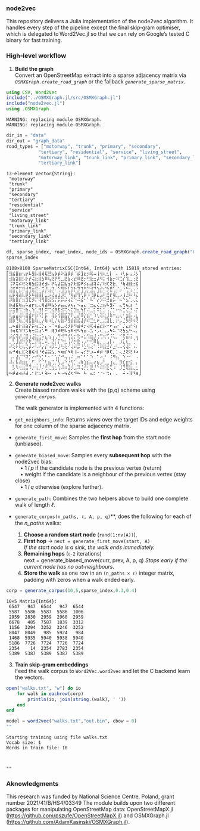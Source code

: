 ### node2vec
This repository delivers a Julia implementation of the node2vec algorithm. It handles every step of the pipeline except the final skip‑gram optimiser, 
which is delegated to Word2Vec.jl so that we can rely on Google’s tested C binary for fast training.

### High‑level workflow  

1. **Build the graph**  
   Convert an OpenStreetMap extract into a sparse adjacency matrix via  *`OSMXGraph.create_road_graph`* or the fallback  *`generate_sparse_matrix`*.  


```julia
using CSV, Word2Vec
include("../OSMXGraph.jl/src/OSMXGraph.jl")
include("node2vec.jl")
using .OSMXGraph
```

    WARNING: replacing module OSMXGraph.
    WARNING: replacing module OSMXGraph.



```julia
dir_in = "data"
dir_out = "graph_data"
road_types = ["motorway", "trunk", "primary", "secondary", 
            "tertiary", "residential", "service", "living_street", 
            "motorway_link", "trunk_link", "primary_link", "secondary_link", 
            "tertiary_link"]
```


    13-element Vector{String}:
     "motorway"
     "trunk"
     "primary"
     "secondary"
     "tertiary"
     "residential"
     "service"
     "living_street"
     "motorway_link"
     "trunk_link"
     "primary_link"
     "secondary_link"
     "tertiary_link"



```julia
df, sparse_index, road_index, node_ids = OSMXGraph.create_road_graph("Ochota.osm", road_types,"Ochota_graph.csv","Ochota_nodes.json",dir_in=dir_in,dir_out=dir_out)
sparse_index
```


    8108×8108 SparseMatrixCSC{Int64, Int64} with 15819 stored entries:
    ⎡⣻⣮⣿⣶⢢⡖⠧⣻⡧⣿⢾⢯⣛⣦⡷⡾⠕⣵⡿⡾⠈⡮⣹⣖⡲⢯⠤⢸⢺⢆⣂⡇⠀⠄⠰⢃⡦⢠⡨⡣⎤
    ⎢⣺⣷⣽⣿⡣⡗⡞⢬⣗⣿⣳⠿⢧⣟⡟⢛⣀⣟⣷⢔⣞⠿⣟⡒⢛⣗⣒⡼⠻⡅⢺⣷⡒⠽⣉⡎⢹⣀⢐⣟⎥
    ⎢⢨⠝⢭⠮⢟⢕⢿⣳⣯⣽⢞⣺⠄⡟⢥⣼⣭⣧⣲⡝⢗⣯⠟⡪⣦⣼⢽⠬⡌⢗⢏⢝⣗⡀⠘⢷⢼⣿⣒⣯⎥
    ⎢⣬⣯⡛⣍⠿⣺⢻⣶⡫⠆⣩⡸⣠⡽⠄⢑⢻⢗⣇⣽⡗⡹⢹⢛⡙⣺⡙⢱⣞⠎⡳⣟⢁⠌⡤⠐⢓⢢⠠⠐⎥
    ⎢⣍⡯⢽⣵⣇⡿⡫⠮⣿⣿⡇⣁⡨⣝⣤⣰⡹⡋⠙⢷⣼⢳⢋⡿⠹⢙⡷⣍⣩⠇⣚⡖⢾⣁⡠⢰⣘⠧⠹⣍⎥
    ⎢⡽⣷⣿⡎⣲⣹⣏⡺⡍⢽⢻⣿⣪⣫⡍⡭⡭⡬⢴⣍⠑⠬⣮⠂⠁⠧⠁⡔⡱⠭⣚⣶⡥⠈⠦⠑⣢⢁⢄⣅⎥
    ⎢⡷⣼⣯⢷⣤⠥⣴⡖⣆⣄⢿⣼⠿⣧⡣⡴⣤⣄⡴⢦⡄⠢⣤⣄⠈⣒⣄⢌⣐⣦⠧⣻⠌⠀⣄⢛⢦⣰⠀⠃⎥
    ⎢⡭⣭⣿⢩⣑⣷⢄⢱⣁⣻⡇⠭⢉⣮⡿⣯⣪⢍⠢⣍⣹⣆⢳⡏⢬⣀⡅⠭⣅⡁⢠⡈⡁⠖⠦⣉⢌⣘⠠⡍⎥
    ⎢⢇⣥⣤⢼⠧⣿⣾⠖⡷⠫⡃⡯⠀⢿⡮⢺⣿⣯⡝⠟⣀⡜⠿⡕⣾⠂⠱⢂⢽⢕⡸⠷⠒⣄⢄⠂⣲⡧⠠⣆⎥
    ⎢⣿⡷⢙⢷⣌⢾⣯⣷⢷⣄⡔⢷⠰⣇⡌⢦⣷⠝⣻⣾⣾⣮⣼⡞⠾⣉⣂⠖⣀⣌⣽⣇⡀⡖⡤⣈⡳⡻⠲⢝⎥
    ⎢⣀⠦⣾⡗⣽⣵⡝⡭⢶⣉⡑⡄⠠⠉⠶⣾⣀⢜⡺⡿⠻⣾⠾⡒⢼⢏⢼⣬⣞⡧⠒⠖⢠⡔⠁⡈⣄⡞⠪⡆⎥
    ⎢⢸⢶⢯⠹⠹⡡⢷⢒⣭⣴⠡⠛⠀⢿⡹⠾⢟⠧⣲⠿⢺⠣⢳⣶⠠⣡⠐⡠⢆⢠⡠⠳⠥⠈⢝⣳⣢⠓⠤⡄⎥
    ⎢⡬⣎⢽⡼⣈⣿⢰⣨⣗⣒⠥⣄⢢⢠⢀⠻⠺⠛⢞⣣⡒⢗⠤⣂⢻⣶⡸⢐⢛⢖⢋⠨⢅⡀⠊⢟⣬⢬⠀⢤⎥
    ⎢⡀⢃⣸⣼⡓⡕⢗⣈⡝⣯⣁⠬⡀⣝⡅⡍⠑⣂⢨⠜⡒⣗⠠⡠⠒⢊⠿⣧⡀⡀⣠⡇⠄⠀⡰⣅⢆⡀⢈⠈⎥
    ⎢⠞⢕⠗⢗⢦⢍⡾⠔⠣⠞⡔⡎⠰⡽⠥⡸⢓⢗⠊⢼⠾⡭⠘⣑⢻⢔⠁⠨⠿⣿⣚⠎⣐⠣⠤⢪⢼⠅⠰⠄⎥
    ⎢⣦⠚⢾⣆⣏⢕⣿⢮⢺⠘⢞⣬⣭⣣⡀⠲⢶⡎⠳⢿⢸⠄⢤⡊⡛⡰⠤⠾⡾⠘⡿⢏⡀⡁⢄⣘⢝⢝⠸⠴⎥
    ⎢⢠⠄⣼⡌⠙⠽⡁⠔⠞⡳⡁⠃⠂⠁⢡⡌⠚⢤⢠⠬⢀⠶⠁⠃⠁⠱⠀⠁⠴⡘⠀⠨⠻⣦⠀⠱⠐⠂⠀⠠⎥
    ⎢⠼⠄⠧⠼⣶⣆⢀⠋⢀⢋⠈⢃⣦⢉⡈⢣⡠⠑⡐⢫⡁⠠⠷⣱⣮⢄⠔⢦⡠⢃⣀⢰⢄⡀⡻⢎⣖⢪⡀⡄⎥
    ⎢⠀⡣⠳⢒⣶⣭⠹⡐⢲⡘⠌⢚⢈⣳⣂⢱⠼⠶⣽⡺⣠⠽⢬⡚⡂⣟⡘⠑⠾⠗⣗⢍⠰⠀⡸⣙⢿⣷⣄⣂⎥
    ⎣⠦⡾⣴⢴⡼⣼⢀⠂⡗⣂⠆⢵⠤⠀⡄⠦⠠⢦⣜⢖⠺⠦⠀⠧⠀⣄⡂⠐⠐⠄⢒⡄⠀⡀⠀⠬⠠⢹⠻⣶⎦


2. **Generate node2vec walks**  
   Create biased random walks with the \(p,q\) scheme using  *`generate_corpus`*.

   The walk generator is implemented with 4 functions:

* `get_neighbors_info`: Returns *views* over the target IDs and edge weights for one column of the sparse adjacency matrix.

* `generate_first_move`: Samples the **first hop** from the start node (unbiased).

* `generate_biased_move`: Samples every **subsequent hop** with the node2vec bias:<br> • 1 / *p* if the candidate node is the previous vertex (return)<br> • weight      if the candidate is a neighbour of the previous vertex (stay close)<br> • 1 / *q* otherwise (explore further). 
* `generate_path`: Combines the two helpers above to build one complete walk of length *ℓ*. 

* `generate_corpus(n_paths, ℓ, A, p, q)`**, does the following for each of the *n_paths* walks:

   1. **Choose a random start node** (`rand(1:nv(A))`).  
   2. **First hop** → `next = generate_first_move(start, A)`  
      *If the start node is a sink, the walk ends immediately.*  
   3. **Remaining hops** (`ℓ‑2` iterations)  
      next = generate_biased_move(curr, prev, A, p, q)
      *Stops early if the current node has no out‑neighbours.*  
   4. **Store the walk** as one row in an `(n_paths × ℓ)` integer matrix, padding with zeros when a walk ended early.



```julia
corp = generate_corpus(10,5,sparse_index,0.3,0.4)
```


    10×5 Matrix{Int64}:
     6547   947  6544   947  6544
     5587  5586  5587  5586  1006
     2959  2830  2959  2960  2959
     6678   485  7587  1839  3312
     1156  3294  3252  3246  3252
     8047  8049   985  5924   984
     1468  5935  5940  5938  5940
     5186  7726  7724  7726  7724
     2354    14  2354  2783  2354
     5389  5387  5389  5387  5389


3. **Train skip‑gram embeddings**  
   Feed the walk corpus to `Word2Vec.word2vec` and let the C backend learn the vectors.  



```julia
open("walks.txt", "w") do io
    for walk in eachrow(corp)
        println(io, join(string.(walk), ' '))
    end
end

model = word2vec("walks.txt","out.bin", cbow = 0)
""
```

    Starting training using file walks.txt
    Vocab size: 1
    Words in train file: 10



    ""


### Aknowledgments

This research was funded by National Science Centre, Poland, grant number 2021/41/B/HS4/03349
The module builds upon two different packages for manipulating OpenStreetMap data: OpenStreetMapX.jl (https://github.com/pszufe/OpenStreetMapX.jl) and OSMXGraph.jl (https://github.com/AdamKasinski/OSMXGraph.jl). 
